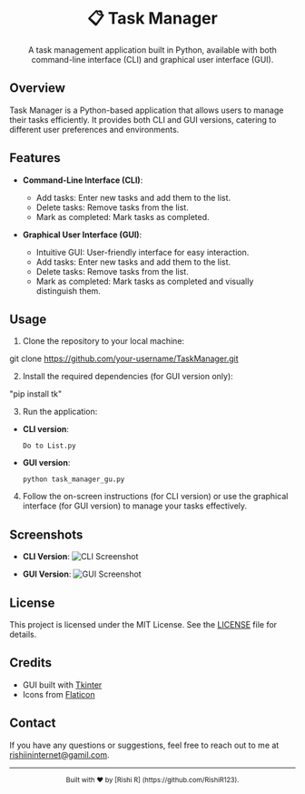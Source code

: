 <div align="center">
  <h1>📋 Task Manager</h1>
  <p>A task management application built in Python, available with both command-line interface (CLI) and graphical user interface (GUI).</p>
</div>

## Overview

Task Manager is a Python-based application that allows users to manage their tasks efficiently. It provides both CLI and GUI versions, catering to different user preferences and environments.

## Features

- **Command-Line Interface (CLI)**:
  - Add tasks: Enter new tasks and add them to the list.
  - Delete tasks: Remove tasks from the list.
  - Mark as completed: Mark tasks as completed.

- **Graphical User Interface (GUI)**:
  - Intuitive GUI: User-friendly interface for easy interaction.
  - Add tasks: Enter new tasks and add them to the list.
  - Delete tasks: Remove tasks from the list.
  - Mark as completed: Mark tasks as completed and visually distinguish them.

## Usage

1. Clone the repository to your local machine:

git clone https://github.com/your-username/TaskManager.git

2. Install the required dependencies (for GUI version only):

"pip install tk"


3. Run the application:
- **CLI version**:
  ```
  Do to List.py
  ```

- **GUI version**:
  ```
  python task_manager_gu.py
  ```

4. Follow the on-screen instructions (for CLI version) or use the graphical interface (for GUI version) to manage your tasks effectively.

## Screenshots

- **CLI Version**:
![CLI Screenshot](![image](https://github.com/RishiR123/To--do--List/assets/140498171/00fc4806-63e5-4245-933b-fed9f82c3ca4))

- **GUI Version**:
![GUI Screenshot](![image](https://github.com/RishiR123/To--do--List/assets/140498171/71f31d9c-a406-4a43-86f1-c447202fbef1))

## License

This project is licensed under the MIT License. See the [LICENSE](LICENSE) file for details.

## Credits

- GUI built with [Tkinter](https://docs.python.org/3/library/tk.html)
- Icons from [Flaticon](https://www.flaticon.com/)

## Contact

If you have any questions or suggestions, feel free to reach out to me at rishiininternet@gamil.com.

---

<div align="center">
<sub>Built with ❤️ by [Rishi R] (https://github.com/RishiR123).
</div>




